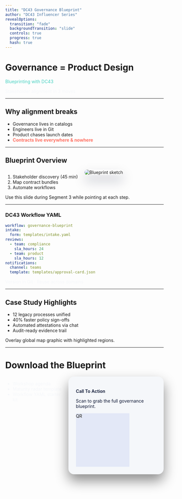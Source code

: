 ```yaml
---
title: "DC43 Governance Blueprint"
author: "DC43 Influencer Series"
revealOptions:
  transition: "fade"
  backgroundTransition: "slide"
  controls: true
  progress: true
  hash: true
---
```


<!-- .slide: data-background-color="#0B1533" -->
# Governance = Product Design
<p style="color:#47D1C1;">Blueprinting with DC43</p>
<p class="fragment fade-up" style="color:#F5F7FA;">Stakeholder alignment in 3 moves</p>

---

<!-- .slide: data-background-image="https://images.unsplash.com/photo-1527689368864-3a821dbccc34" data-background-size="cover" data-background-opacity="0.4" -->
## Why alignment breaks

- <span class="fragment fade-in">Governance lives in catalogs</span>
- <span class="fragment fade-in">Engineers live in Git</span>
- <span class="fragment fade-in">Product chases launch dates</span>
- <span class="fragment fade-in" style="font-weight:700; color:#FF6F61;">Contracts live everywhere & nowhere</span>

---

<!-- .slide: data-background-color="#F5F7FA" -->
## Blueprint Overview

<div class="columns">
<div>
<ol>
<li class="fragment fade-right">Stakeholder discovery (45 min)</li>
<li class="fragment fade-right">Map contract bundles</li>
<li class="fragment fade-right">Automate workflows</li>
</ol>
</div>
<div>
<img class="fragment zoom-in" src="https://images.unsplash.com/photo-1582719478250-c89cae4dc85b?blend=47D1C1" alt="Blueprint sketch" style="border-radius:16px; box-shadow:0 18px 36px rgba(11,21,51,0.25);"/>
</div>
</div>

<aside class="notes">
Use this slide during Segment 3 while pointing at each step.
</aside>

---

<!-- .slide: data-background-gradient="linear-gradient(135deg,#47D1C1,#0B1533)" -->
### DC43 Workflow YAML

```yaml
workflow: governance-blueprint
intake:
  form: templates/intake.yaml
reviews:
  - team: compliance
    sla_hours: 24
  - team: product
    sla_hours: 12
notifications:
  channel: teams
  template: templates/approval-card.json
```

<p class="fragment fade-in" style="color:#F5F7FA;">Version in Git · Reuse across domains</p>

---

<!-- .slide: data-background-image="https://images.unsplash.com/photo-1531297484001-80022131f5a1" data-background-size="cover" data-background-opacity="0.35" -->
## Case Study Highlights

- 12 legacy processes unified
- 40% faster policy sign-offs
- Automated attestations via chat
- Audit-ready evidence trail

<aside class="notes">
Overlay global map graphic with highlighted regions.
</aside>

---

<!-- .slide: data-background-color="#0B1533" -->
# Download the Blueprint

<div class="columns">
<div>
<ul>
<li class="fragment fade-in" style="color:#F5F7FA;">Workshop agenda</li>
<li class="fragment fade-in" style="color:#F5F7FA;">Maturity radar template</li>
<li class="fragment fade-in" style="color:#F5F7FA;">Workflow YAML starter kit</li>
</ul>
</div>
<div>
<div class="fragment fade-in" style="background:#F5F7FA; padding:24px; border-radius:18px; box-shadow:0 20px 40px rgba(0,0,0,0.45);">
<p style="color:#0B1533; font-weight:600;">Call To Action</p>
<p style="color:#0B1533;">Scan to grab the full governance blueprint.</p>
<div style="width:170px; height:170px; background:#E3E8F7;">QR</div>
</div>
</div>
</div>
